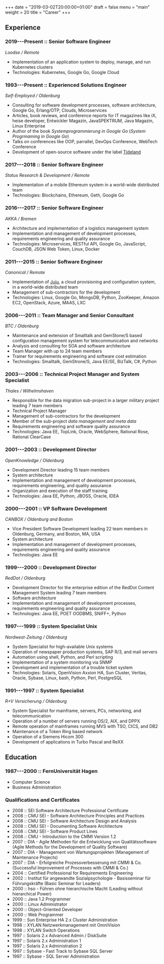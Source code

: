 +++
date = "2019-03-02T20:00:00+01:00"
draft = false
menu = "main"
weight = 20
title = "Career"
+++

## Experience

### 2019---Present :: Senior Software Engineer

_Loodse / Remote_

- Implementation of an application system to deploy, manage, and run Kubernetes clusters
- Technologies: Kubernetes, Google Go, Google Cloud

### 1993---Present :: Experienced Solutions Engineer

_Self-Employed / Oldenburg_

- Consulting for software development processes, software architecture, Google Go, Erlang/OTP, Clouds, Microservices
- Articles, book reviews, and conference reports for IT magazines like iX, heise developer, Entwickler Magazin, JavaSPEKTRUM, Java Magazin, Linux Enterprise
- Author of the book *Systemprogrammierung in Google Go* (*System Progrmaming in Google Go*)
- Talks on conferences like OOP, parrallel, DevOps Conference, WebTech Conference
- Development of open-source software under the label [Tideland](https://github.com/tideland/)

### 2017---2018 :: Senior Software Engineer

_Status Research & Development / Remote_

- Implementation of a mobile Ethereum system in a world-wide distributed team
- Technologies: Blockchains, Ethereum, Geth, Google Go

### 2016---2017 :: Senior Software Engineer

_AKKA / Bremen_

- Architecture and implementation of a logistics management system
- Implementation and management of development processes, requirements engineering and quality assurance
- Technologies: Microservices, RESTful API, Google Go, JavaScript, CouchDB, JSON Web Token, Linux, Docker

### 2011---2015 :: Senior Software Engineer

_Canonical / Remote_

- Implementation of [Juju](https://jujucharms.com/), a cloud provisioning and configuration system, in a world-wide distributed team
- Management of sub-contractors for the development
- Technologies: Linux, Google Go, MongoDB, Python, ZooKeeper, Amazon EC2, OpenStack, Azure, MAAS, LXC

### 2006---2011 :: Team Manager and Senior Consultant

_BTC / Oldenburg_

- Maintenance and extension of Smalltalk and GemStone/S based configuration management system for telecommunication and networks
- Analysis and consulting for SOA and software architecture
- Team Manager with up to 24 team members
- Trainer for requirements engineering and software cost estimation
- Technologies: Smalltalk, GemStrone/S, Java EE/SE, BizTalk, C#, Python

### 2003---2006 ::  Technical Project Manager and System Specialist

_Thales / Wilhelmshaven_

- Responsible for the data migration sub-project in a larger military project leading 7 team members
- Technical Project Manager
- Management of sub-contractors for the development
- Member of the sub-project *data management and meta data*
- Requirements engineering and software quality assurance
- Technologies: Java EE, TopLink, Oracle, WebSphere, Rational Rose, Rational ClearCase

### 2001---2003 :: Development Director

_OpenKnowledge / Oldenburg_

- Development Director leading 15 team members
- System architecture
- Implementation and management of development processes, requirements engineering, and quality assurance
- Organization and execution of the staff training
- Technologies: Java EE, Python, JBOSS, Oracle, IDEA

### 2000---2001 :: VP Software Development

_CANBOX / Oldenburg and Boston_

- Vice President Software Development leading 22 team members in Oldenburg, Germany, and Boston, MA, USA
- System architecture
- Implementation and management of development processes, requirements engineering and quality assurance
- Technologies: Java EE

### 1999---2000 :: Development Director

_RedDot / Oldenburg_

- Development Director for the enterprise edition of the RedDot Content Management System leading 7 team members
- Software architecture
- Implementation and management of development processes, requirements engineering and quality assurance
- Technologies: Java EE, POET OODBMS, SNiFF+, Python

### 1997---1999 :: System Specialist Unix

_Nordwest-Zeitung / Oldenburg_

- System Specialist for high-available Unix systems
- Operation of newspaper production systems, SAP R/3, and mail servers
- Automation using shell, Python, and Perl scripting
- Implementation of a system monitoring via SNMP
- Development and implementation of a trouble ticket system
- Technologies: Solaris, OpenVision Axxion HA, Sun Cluster, Veritas, Oracle, Sybase, Linux, bash, Python, Perl, PostgreSQL

### 1991---1997 :: System Specialist

_R+V Versicherung / Oldenburg_

- System Specialist for mainframe, servers, PCs, networking, and telecommunication
- Operation of a number of servers running OS/2, AIX, and DPPX
- Remote operation of mainframes running MVS with TSO, CICS, and DB2
- Maintenance of a Token Ring based network
- Operation of a Siemens Hicom 300
- Development of applications in Turbo Pascal and ReXX

## Education

### 1987---2000 :: FernUniversität Hagen

- Computer Science
- Business Administration

### Qualifications and Certificates

- 2008 :: SEI Software Architecture Professional Certificate
- 2008 :: CMU SEI - Software Architecture Principles and Practices
- 2008 :: CMU SEI - Software Architecture Design and Analysis
- 2008 :: CMU SEI - Documenting Software Architecture
- 2008 :: CMU SEI - Software Product Lines
- 2008 :: CMU - Introduction to the CMMI Version 1.2
- 2007 :: DIA - Agile Methoden für die Entwicklung von Qualitätssoftware (Agile Methods for the Development of Quality Software)
- 2007 :: DIA - Management von Wartungsprojekten (Management of Maintenance Projects)
- 2007 :: DIA - Erfolgreiche Prozessverbesserung mit CMMI & Co. (Successful Improvement of Processes with CMMI & Co.)
- 2004 :: Certified Professional for Requirements Engineering
- 2002 :: Institut für angewandte Sozialpsychologie - Basisseminar für Führungskräfte (Basic Seminar for Leaders)
- 2000 :: hso - Führen ohne hierarchische Macht (Leading without hierarchical Power)
- 2000 :: Java 1.2 Programmer
- 2000 :: Linux Administrator
- 2000 :: Object-Oriented Developer
- 2000 :: Web Programmer
- 1999 :: Sun Enterprise HA 2.x Cluster Administration
- 1998 :: XYLAN Netzwerkmanagement mit OmniVision
- 1998 :: XYLAN Switch Operations
- 1997 :: Solaris 2.x Advanced Admin / DiskSuite
- 1997 :: Solaris 2.x Administration 1
- 1997 :: Solaris 2.x Administration 2
- 1997 :: Sybase - Fast Track to Sybase SQL Server
- 1997 :: Sybase - SQL Server Administration
